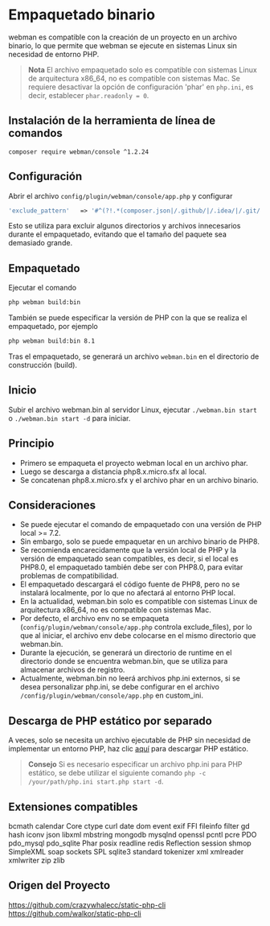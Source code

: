# Empaquetado binario

webman es compatible con la creación de un proyecto en un archivo binario, lo que permite que webman se ejecute en sistemas Linux sin necesidad de entorno PHP.

> **Nota**
> El archivo empaquetado solo es compatible con sistemas Linux de arquitectura x86_64, no es compatible con sistemas Mac.
> Se requiere desactivar la opción de configuración 'phar' en `php.ini`, es decir, establecer `phar.readonly = 0`.

## Instalación de la herramienta de línea de comandos
`composer require webman/console ^1.2.24`

## Configuración
Abrir el archivo `config/plugin/webman/console/app.php` y configurar 
```php
'exclude_pattern'   => '#^(?!.*(composer.json|/.github/|/.idea/|/.git/|/.setting/|/runtime/|/vendor-bin/|/build/|vendor/webman/admin))(.*)$#'
```
Esto se utiliza para excluir algunos directorios y archivos innecesarios durante el empaquetado, evitando que el tamaño del paquete sea demasiado grande.

## Empaquetado
Ejecutar el comando
```bash
php webman build:bin
```
También se puede especificar la versión de PHP con la que se realiza el empaquetado, por ejemplo
```bash
php webman build:bin 8.1
```

Tras el empaquetado, se generará un archivo `webman.bin` en el directorio de construcción (build).

## Inicio
Subir el archivo webman.bin al servidor Linux, ejecutar `./webman.bin start` o `./webman.bin start -d` para iniciar.

## Principio
* Primero se empaqueta el proyecto webman local en un archivo phar.
* Luego se descarga a distancia php8.x.micro.sfx al local.
* Se concatenan php8.x.micro.sfx y el archivo phar en un archivo binario.

## Consideraciones
* Se puede ejecutar el comando de empaquetado con una versión de PHP local >= 7.2.
* Sin embargo, solo se puede empaquetar en un archivo binario de PHP8.
* Se recomienda encarecidamente que la versión local de PHP y la versión de empaquetado sean compatibles, es decir, si el local es PHP8.0, el empaquetado también debe ser con PHP8.0, para evitar problemas de compatibilidad.
* El empaquetado descargará el código fuente de PHP8, pero no se instalará localmente, por lo que no afectará al entorno PHP local.
* En la actualidad, webman.bin solo es compatible con sistemas Linux de arquitectura x86_64, no es compatible con sistemas Mac.
* Por defecto, el archivo env no se empaqueta (`config/plugin/webman/console/app.php` controla exclude_files), por lo que al iniciar, el archivo env debe colocarse en el mismo directorio que webman.bin.
* Durante la ejecución, se generará un directorio de runtime en el directorio donde se encuentra webman.bin, que se utiliza para almacenar archivos de registro.
* Actualmente, webman.bin no leerá archivos php.ini externos, si se desea personalizar php.ini, se debe configurar en el archivo `/config/plugin/webman/console/app.php` en custom_ini.

## Descarga de PHP estático por separado
A veces, solo se necesita un archivo ejecutable de PHP sin necesidad de implementar un entorno PHP, haz clic [aquí](https://www.workerman.net/download) para descargar PHP estático.

> **Consejo**
> Si es necesario especificar un archivo php.ini para PHP estático, se debe utilizar el siguiente comando `php -c /your/path/php.ini start.php start -d`.

## Extensiones compatibles
bcmath
calendar
Core
ctype
curl
date
dom
event
exif
FFI
fileinfo
filter
gd
hash
iconv
json
libxml
mbstring
mongodb
mysqlnd
openssl
pcntl
pcre
PDO
pdo_mysql
pdo_sqlite
Phar
posix
readline
redis
Reflection
session
shmop
SimpleXML
soap
sockets
SPL
sqlite3
standard
tokenizer
xml
xmlreader
xmlwriter
zip
zlib

## Origen del Proyecto
https://github.com/crazywhalecc/static-php-cli
https://github.com/walkor/static-php-cli
